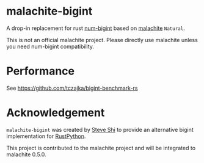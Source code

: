 # malachite-bigint

A drop-in replacement for rust [num-bigint](https://github.com/rust-num/num-bigint) based on [malachite](https://github.com/mhogrefe/malachite) `Natural`.

This is not an official malachite project. Please directly use malachite unless you need num-bigint compatibility.

# Performance

See https://github.com/tczajka/bigint-benchmark-rs

# Acknowledgement

`malachite-bigint` was created by [Steve Shi](https://github.com/qingshi163) to provide an alternative bigint implementation for [RustPython](https://github.com/RustPython/RustPython.git).

This project is contributed to the malachite project and will be integrated to malachite 0.5.0.
